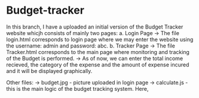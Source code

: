 # Budget-tracker
In this branch, I have a uploaded an initial version of the Budget Tracker website whicjh consists of mainly two pages:
a. Login Page
  -> The file login.html corresponds to login page where we may enter the website using the username: admin and password: abc.
b. Tracker Page
  -> The file Tracker.html corresponds to the main page where monitoring and tracking of the Budget is performed.
  -> As of now, we can enter the total income recieved, the category of the expense and the amount of expense incured and it will be displayed graphically.

Other files: 
  -> budget.jpg - picture uploaded in login page
  -> calculate.js - this is the main logic of the budget tracking system. Here, 
